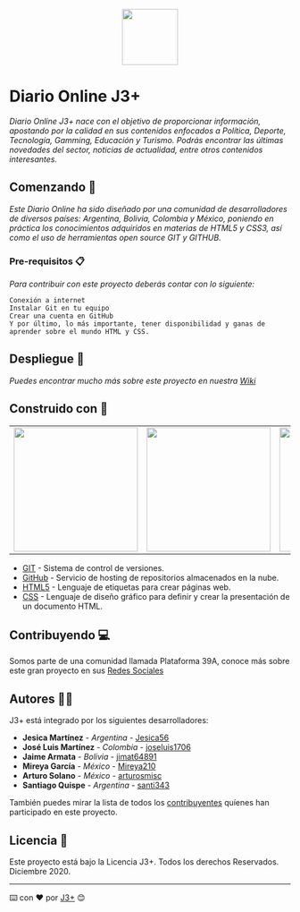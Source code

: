 <p align="center"><a  target="_blank"><img src="https://i.postimg.cc/9f9rH66H/icono.png" width="100"></a></p>


# Diario Online J3+

_Diario Online J3+ nace con el objetivo de proporcionar información, apostando por la calidad en sus contenidos enfocados a Política, Deporte, Tecnología, Gamming, Educación y Turismo. Podrás encontrar las últimas novedades del sector, noticias de actualidad, entre otros contenidos interesantes._

## Comenzando 🚧

_Este Diario Online ha sido diseñado por una comunidad de desarrolladores de diversos países: Argentina, Bolivia, Colombia y México, poniendo en práctica los conocimientos adquiridos en materias de HTML5 y CSS3, así como el uso de herramientas open source GIT y GITHUB._

### Pre-requisitos 📋

_Para contribuir con este proyecto deberás contar con lo siguiente:_

``` 
Conexión a internet
Instalar Git en tu equipo
Crear una cuenta en GitHub
Y por último, lo más importante, tener disponibilidad y ganas de aprender sobre el mundo HTML y CSS.
```

## Despliegue 🚀

_Puedes encontrar mucho más sobre este proyecto en nuestra [Wiki](https://github.com/tu/proyecto/wiki)_


## Construido con 🔧
<table>
      <td align="center" valign="middle">
        <a  target="_blank">
          <img width="222px" src="https://i.postimg.cc/c1cq5F59/git.png">
        </a>
      </td>
      <td align="center" valign="middle">
        <a target="_blank">
          <img width="222px" src="https://i.postimg.cc/ydz5LRhC/GitHub.png">
        </a>
      </td>
      <td align="center" valign="middle">
        <a  target="_blank">
          <img width="222px" src="https://i.postimg.cc/ZKqQs4Nn/html.png">
        </a>
      </td>
</table>

* [GIT](https://git-scm.com/) - Sistema de control de versiones.
* [GitHub](https://github.com/) - Servicio de hosting de repositorios almacenados en la nube.
* [HTML5](https://www.w3schools.com/html/default.asp) - Lenguaje de etiquetas para crear páginas web.
* [CSS](https://www.w3schools.com/css/default.asp) - Lenguaje de diseño gráfico para definir y crear la presentación de un documento HTML.

## Contribuyendo  💻

Somos parte de una comunidad llamada Plataforma 39A, conoce más sobre este gran proyecto en sus [Redes Sociales](https://www.instagram.com/plataforma39a)


## Autores 👩👨

J3+ está integrado por los siguientes desarrolladores:

* **Jesica Martínez** - *Argentina* - [Jesica56](https://github.com/Jesica56)
* **José Luis Martínez** - *Colombia* - [joseluis1706](https://github.com/joseluis1706)
* **Jaime Armata** - *Bolivia* - [jimat64891](https://github.com/jimat64891)
* **Mireya García** - *México* - [Mireya210](https://github.com/Mireya210)
* **Arturo Solano** - *México* - [arturosmisc](https://github.com/arturosmisc)
* **Santiago Quispe** - *Argentina* - [santi343](https://github.com/santi343)

También puedes mirar la lista de todos los [contribuyentes](https://github.com/your/project/contributors) quíenes han participado en este proyecto. 

## Licencia 📄

Este proyecto está bajo la Licencia J3+. Todos los derechos Reservados. Diciembre 2020.


---
⌨️ con ❤️ por [J3+](https://github.com/Villanuevand) 😊
